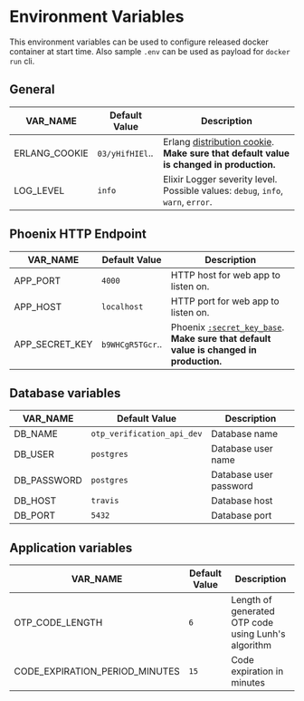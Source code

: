 # Environment Variables

This environment variables can be used to configure released docker container at start time.
Also sample `.env` can be used as payload for `docker run` cli.

## General

| VAR_NAME      | Default Value           | Description |
| ------------- | ----------------------- | ----------- |
| ERLANG_COOKIE | `03/yHifHIEl`..         | Erlang [distribution cookie](http://erlang.org/doc/reference_manual/distributed.html). **Make sure that default value is changed in production.** |
| LOG_LEVEL     | `info` | Elixir Logger severity level. Possible values: `debug`, `info`, `warn`, `error`. |

## Phoenix HTTP Endpoint

| VAR_NAME      | Default Value | Description |
| ------------- | ------------- | ----------- |
| APP_PORT          | `4000`        | HTTP host for web app to listen on. |
| APP_HOST          | `localhost`   | HTTP port for web app to listen on. |
| APP_SECRET_KEY    | `b9WHCgR5TGcr`.. | Phoenix [`:secret_key_base`](https://hexdocs.pm/phoenix/Phoenix.Endpoint.html). **Make sure that default value is changed in production.** |

## Database variables

| VAR_NAME      | Default Value | Description |
| ------------- | ------------- | ----------- |
| DB_NAME | `otp_verification_api_dev` | Database name |
| DB_USER | `postgres` | Database user name |
| DB_PASSWORD | `postgres` | Database user password |
| DB_HOST | `travis` | Database host |
| DB_PORT | `5432` | Database port |

## Application variables
| VAR_NAME      | Default Value | Description |
| ------------- | ------------- | ----------- |
| OTP_CODE_LENGTH | `6` | Length of generated OTP code using Lunh's algorithm |
| CODE_EXPIRATION_PERIOD_MINUTES | `15` | Code expiration in minutes |
